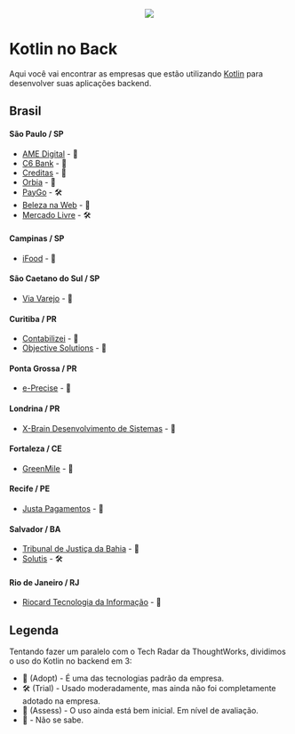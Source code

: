 <p align="center">
  <img src="https://external-content.duckduckgo.com/iu/?u=https%3A%2F%2Ftse1.mm.bing.net%2Fth%3Fid%3DOIP.FNakkrty3kjOvNU8m5iQfwHaD4%26pid%3DApi&f=1">
</p>

# Kotlin no Back

Aqui você vai encontrar as empresas que estão utilizando [Kotlin](https://kotlinlang.org/) para desenvolver suas aplicações backend.

## Brasil

#### São Paulo / SP
- [AME Digital](https://boards.greenhouse.io/amedigital) - 🚀 
- [C6 Bank](https://c6bank.gupy.io/) - 🚀 
- [Creditas](https://boards.greenhouse.io/creditas/) - 🚀 
- [Orbia](https://orbia.abler.com.br/) - 🚀 
- [PayGo](https://paygo.gupy.io/) - 🛠
- [Beleza na Web](https://www.glassdoor.com.br/Vagas/Beleza-na-Web-Vagas-E1630661.htm) - 🚀 
- [Mercado Livre](https://jobs.mercadolibre.com/?locale=pt_BR) - 🛠

#### Campinas / SP
- [iFood](https://institucional.ifood.com.br/carreiras?) - 🚀 

#### São Caetano do Sul / SP
- [Via Varejo](https://www.trabalhenavia.com.br/) - 🧪

#### Curitiba / PR
- [Contabilizei](https://www.contabilizei.com.br/trabalhe-na-contabilizei/) - 🚀 
- [Objective Solutions](https://objective.gupy.io/) - 🧪

#### Ponta Grossa / PR
- [e-Precise](https://www.e-precise.com.br/) - 🚀 

#### Londrina / PR
- [X-Brain Desenvolvimento de Sistemas](https://xbrain.com.br/) - 🚀 

#### Fortaleza / CE
- [GreenMile](https://greenmile.com/about/) - 🚀 

#### Recife / PE
- [Justa Pagamentos](https://jobs.kenoby.com/justa) - 🚀 

#### Salvador / BA
- [Tribunal de Justiça da Bahia](http://www5.tjba.jus.br/portal/) - 🧪
- [Solutis](https://solutis.gupy.io/) - 🛠

#### Rio de Janeiro / RJ
- [Riocard Tecnologia da Informação](https://www.cartaoriocard.com.br/rcc/institucional) - 🚀 

## Legenda

Tentando fazer um paralelo com o Tech Radar da ThoughtWorks, dividimos o uso do Kotlin no backend em 3:

* 🚀 (Adopt) - É uma das tecnologias padrão da empresa.
* 🛠 (Trial) - Usado moderadamente, mas ainda não foi completamente adotado na empresa.
* 🧪 (Assess) - O uso ainda está bem inicial. Em nível de avaliação.
* 🤔 - Não se sabe.
